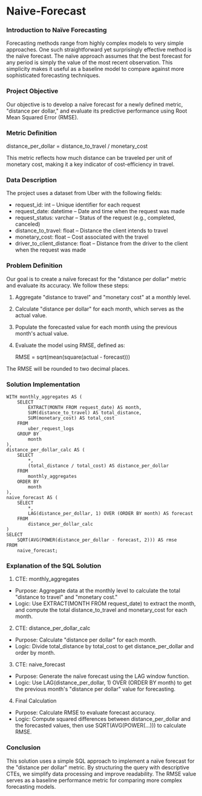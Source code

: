 # Naive-Forecast  

### Introduction to Naïve Forecasting  

Forecasting methods range from highly complex models to very simple approaches. One such straightforward yet surprisingly effective method is the naïve forecast. The naïve approach assumes that the best forecast for any period is simply the value of the most recent observation. This simplicity makes it useful as a baseline model to compare against more sophisticated forecasting techniques.  

### Project Objective  

Our objective is to develop a naïve forecast for a newly defined metric, "distance per dollar," and evaluate its predictive performance using Root Mean Squared Error (RMSE).  

### Metric Definition  

distance_per_dollar = distance_to_travel / monetary_cost  

This metric reflects how much distance can be traveled per unit of monetary cost, making it a key indicator of cost-efficiency in travel.  

### Data Description  

The project uses a dataset from Uber with the following fields:  

- request_id: int – Unique identifier for each request
- request_date: datetime – Date and time when the request was made
- request_status: varchar – Status of the request (e.g., completed, canceled)
- distance_to_travel: float – Distance the client intends to travel
- monetary_cost: float – Cost associated with the travel
- driver_to_client_distance: float – Distance from the driver to the client when the request was made

### Problem Definition  

Our goal is to create a naïve forecast for the "distance per dollar" metric and evaluate its accuracy. We follow these steps:

1. Aggregate "distance to travel" and "monetary cost" at a monthly level.
2. Calculate "distance per dollar" for each month, which serves as the actual value.
3. Populate the forecasted value for each month using the previous month's actual value.
4. Evaluate the model using RMSE, defined as:

   RMSE = sqrt(mean(square(actual - forecast)))

The RMSE will be rounded to two decimal places.  

### Solution Implementation  

```postgresql
WITH monthly_aggregates AS (
    SELECT 
        EXTRACT(MONTH FROM request_date) AS month, 
        SUM(distance_to_travel) AS total_distance, 
        SUM(monetary_cost) AS total_cost
    FROM 
        uber_request_logs
    GROUP BY 
        month
),
distance_per_dollar_calc AS (
    SELECT 
        *, 
        (total_distance / total_cost) AS distance_per_dollar
    FROM 
        monthly_aggregates
    ORDER BY 
        month
),
naive_forecast AS (
    SELECT 
        *, 
        LAG(distance_per_dollar, 1) OVER (ORDER BY month) AS forecast
    FROM 
        distance_per_dollar_calc
)
SELECT 
    SQRT(AVG(POWER(distance_per_dollar - forecast, 2))) AS rmse
FROM 
    naive_forecast;

```
### Explanation of the SQL Solution  

1. CTE: monthly_aggregates

- Purpose: Aggregate data at the monthly level to calculate the total "distance to travel" and "monetary cost."
- Logic: Use EXTRACT(MONTH FROM request_date) to extract the month, and compute the total distance_to_travel and monetary_cost for each month.

2. CTE: distance_per_dollar_calc

- Purpose: Calculate "distance per dollar" for each month.
- Logic: Divide total_distance by total_cost to get distance_per_dollar and order by month.

3. CTE: naive_forecast

- Purpose: Generate the naïve forecast using the LAG window function.
- Logic: Use LAG(distance_per_dollar, 1) OVER (ORDER BY month) to get the previous month's "distance per dollar" value for forecasting.

4. Final Calculation

- Purpose: Calculate RMSE to evaluate forecast accuracy.
- Logic: Compute squared differences between distance_per_dollar and the forecasted values, then use SQRT(AVG(POWER(...))) to calculate RMSE.

### Conclusion  

This solution uses a simple SQL approach to implement a naïve forecast for the "distance per dollar" metric. By structuring the query with descriptive CTEs, we simplify data processing and improve readability. The RMSE value serves as a baseline performance metric for comparing more complex forecasting models.







